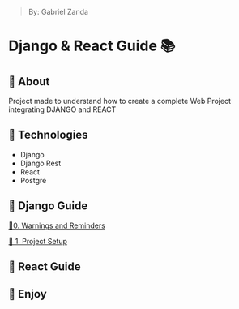 > By: Gabriel Zanda

# Django & React Guide 📚

## 📌 About

Project made to understand how to create a complete Web Project integrating DJANGO and REACT

## 📌 Technologies

-   Django
-   Django Rest
-   React
-   Postgre

## 📌 Django Guide

[💾​ 0. Warnings and Reminders](/>%20DJANGO%20GUIDE/0.Warnings%20and%20Reminders.md)

[💾​ 1. Project Setup](/>%20DJANGO%20GUIDE/1.%20Project%20Setup.md)

## 📌 React Guide

## 📌 Enjoy
